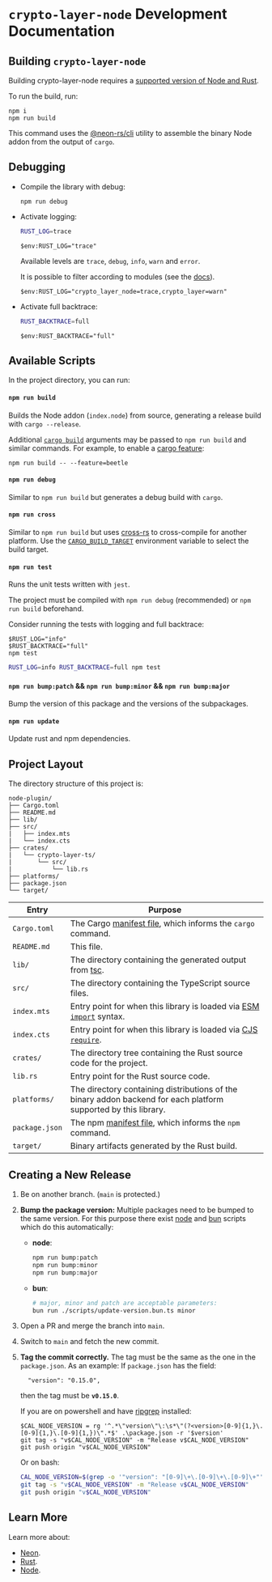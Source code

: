 # `crypto-layer-node` Development Documentation

## Building `crypto-layer-node`

Building crypto-layer-node requires a [supported version of Node and Rust](https://github.com/neon-bindings/neon#platform-support).

To run the build, run:

```pwsh
npm i
npm run build
```

This command uses the [@neon-rs/cli](https://www.npmjs.com/package/@neon-rs/cli) utility to assemble the binary Node addon from the output of `cargo`.

## Debugging

- Compile the library with debug:

    ```
    npm run debug
    ```

- Activate logging:

    ```bash
    RUST_LOG=trace
    ```

    ```pwsh
    $env:RUST_LOG="trace"
    ```

    Available levels are `trace`, `debug`, `info`, `warn` and `error`.

    It is possible to filter according to modules (see the [docs](https://docs.rs/tracing-subscriber/latest/tracing_subscriber/filter/struct.EnvFilter.html)).

    ```pwsh
    $env:RUST_LOG="crypto_layer_node=trace,crypto_layer=warn"
    ```

- Activate full backtrace:

    ```bash
    RUST_BACKTRACE=full
    ```

    ```pwsh
    $env:RUST_BACKTRACE="full"
    ```

## Available Scripts

In the project directory, you can run:

#### `npm run build`

Builds the Node addon (`index.node`) from source, generating a release build with `cargo --release`.

Additional [`cargo build`](https://doc.rust-lang.org/cargo/commands/cargo-build.html) arguments may be passed to `npm run build` and similar commands. For example, to enable a [cargo feature](https://doc.rust-lang.org/cargo/reference/features.html):

```
npm run build -- --feature=beetle
```

#### `npm run debug`

Similar to `npm run build` but generates a debug build with `cargo`.

#### `npm run cross`

Similar to `npm run build` but uses [cross-rs](https://github.com/cross-rs/cross) to cross-compile for another platform. Use the [`CARGO_BUILD_TARGET`](https://doc.rust-lang.org/cargo/reference/config.html#buildtarget) environment variable to select the build target.

#### `npm run test`

Runs the unit tests written with `jest`.

The project must be compiled with `npm run debug` (recommended) or `npm run build` beforehand.

Consider running the tests with logging and full backtrace:

```pwsh
$RUST_LOG="info"
$RUST_BACKTRACE="full"
npm test
```

```bash
RUST_LOG=info RUST_BACKTRACE=full npm test
```

#### `npm run bump:patch` && `npm run bump:minor` && `npm run bump:major`

Bump the version of this package and the versions of the subpackages.

#### `npm run update`

Update rust and npm dependencies.

## Project Layout

The directory structure of this project is:

```
node-plugin/
├── Cargo.toml
├── README.md
├── lib/
├── src/
|   ├── index.mts
|   └── index.cts
├── crates/
|   └── crypto-layer-ts/
|       └── src/
|           └── lib.rs
├── platforms/
├── package.json
└── target/
```

| Entry          | Purpose                                                                                                                            |
| -------------- | ---------------------------------------------------------------------------------------------------------------------------------- |
| `Cargo.toml`   | The Cargo [manifest file](https://doc.rust-lang.org/cargo/reference/manifest.html), which informs the `cargo` command.             |
| `README.md`    | This file.                                                                                                                         |
| `lib/`         | The directory containing the generated output from [tsc](https://typescriptlang.org).                                              |
| `src/`         | The directory containing the TypeScript source files.                                                                              |
| `index.mts`    | Entry point for when this library is loaded via [ESM `import`](https://nodejs.org/api/esm.html#modules-ecmascript-modules) syntax. |
| `index.cts`    | Entry point for when this library is loaded via [CJS `require`](https://nodejs.org/api/modules.html#requireid).                    |
| `crates/`      | The directory tree containing the Rust source code for the project.                                                                |
| `lib.rs`       | Entry point for the Rust source code.                                                                                              |
| `platforms/`   | The directory containing distributions of the binary addon backend for each platform supported by this library.                    |
| `package.json` | The npm [manifest file](https://docs.npmjs.com/cli/v7/configuring-npm/package-json), which informs the `npm` command.              |
| `target/`      | Binary artifacts generated by the Rust build.                                                                                      |

## Creating a New Release

1. Be on another branch. (`main` is protected.)
2. **Bump the package version:**
    Multiple packages need to be bumped to the same version.
    For this purpose there exist [node](https://nodejs.org/en) and [bun](https://bun.sh/) scripts which do this automatically:
    * **node**:
        ```sh
        npm run bump:patch
        npm run bump:minor
        npm run bump:major
        ```
    * **bun**:
        ```sh
        # major, minor and patch are acceptable parameters:
        bun run ./scripts/update-version.bun.ts minor
        ```
3. Open a PR and merge the branch into `main`.
4. Switch to `main` and fetch the new commit.
5. **Tag the commit correctly.**
    The tag must be the same as the one in the `package.json`.
    As an example: If `package.json` has the field:
    ```jsonc
      "version": "0.15.0",
    ```
    then the tag must be **`v0.15.0`**.

    If you are on powershell and have [ripgrep](https://github.com/BurntSushi/ripgrep) installed:   
    ```pwsh
    $CAL_NODE_VERSION = rg '^.*\"version\"\:\s*\"(?<version>[0-9]{1,}\.[0-9]{1,}\.[0-9]{1,})\".*$' .\package.json -r '$version'
    git tag -s "v$CAL_NODE_VERSION" -m "Release v$CAL_NODE_VERSION"
    git push origin "v$CAL_NODE_VERSION"
    ```

    Or on bash:
    ```bash
    CAL_NODE_VERSION=$(grep -o '"version": "[0-9]\+\.[0-9]\+\.[0-9]\+"' package.json | grep -o '[0-9]\+\.[0-9]\+\.[0-9]\+')
    git tag -s "v$CAL_NODE_VERSION" -m "Release v$CAL_NODE_VERSION"
    git push origin "v$CAL_NODE_VERSION"
    ```

## Learn More

Learn more about:

- [Neon](https://neon-bindings.com).
- [Rust](https://www.rust-lang.org).
- [Node](https://nodejs.org).
